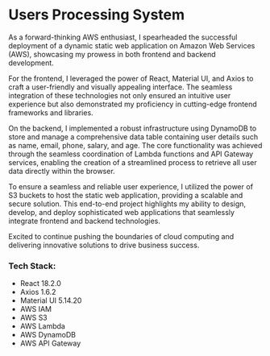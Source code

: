 # Users Processing System

As a forward-thinking AWS enthusiast, I spearheaded the successful deployment of a dynamic static web application on Amazon Web Services (AWS), showcasing my prowess in both frontend and backend development.

For the frontend, I leveraged the power of React, Material UI, and Axios to craft a user-friendly and visually appealing interface. The seamless integration of these technologies not only ensured an intuitive user experience but also demonstrated my proficiency in cutting-edge frontend frameworks and libraries.

On the backend, I implemented a robust infrastructure using DynamoDB to store and manage a comprehensive data table containing user details such as name, email, phone, salary, and age. The core functionality was achieved through the seamless coordination of Lambda functions and API Gateway services, enabling the creation of a streamlined process to retrieve all user data directly within the browser.

To ensure a seamless and reliable user experience, I utilized the power of S3 buckets to host the static web application, providing a scalable and secure solution. This end-to-end project highlights my ability to design, develop, and deploy sophisticated web applications that seamlessly integrate frontend and backend technologies.

Excited to continue pushing the boundaries of cloud computing and delivering innovative solutions to drive business success.

### Tech Stack:

- React 18.2.0
- Axios 1.6.2
- Material UI 5.14.20
- AWS IAM
- AWS S3
- AWS Lambda
- AWS DynamoDB
- AWS API Gateway
